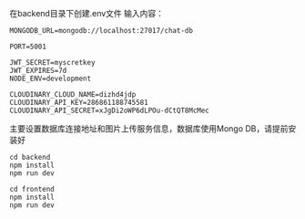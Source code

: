 在backend目录下创建.env文件
输入内容：
```
MONGODB_URL=mongodb://localhost:27017/chat-db

PORT=5001

JWT_SECRET=myscretkey
JWT_EXPIRES=7d
NODE_ENV=development

CLOUDINARY_CLOUD_NAME=dizhd4jdp
CLOUDINARY_API_KEY=286861188745581
CLOUDINARY_API_SECRET=xJgDi2oWP6dLPOu-dCtQT8McMec
```
主要设置数据库连接地址和图片上传服务信息，数据库使用Mongo DB，请提前安装好

```
cd backend
npm install
npm run dev
```

```
cd frontend
npm install
npm run dev
```

